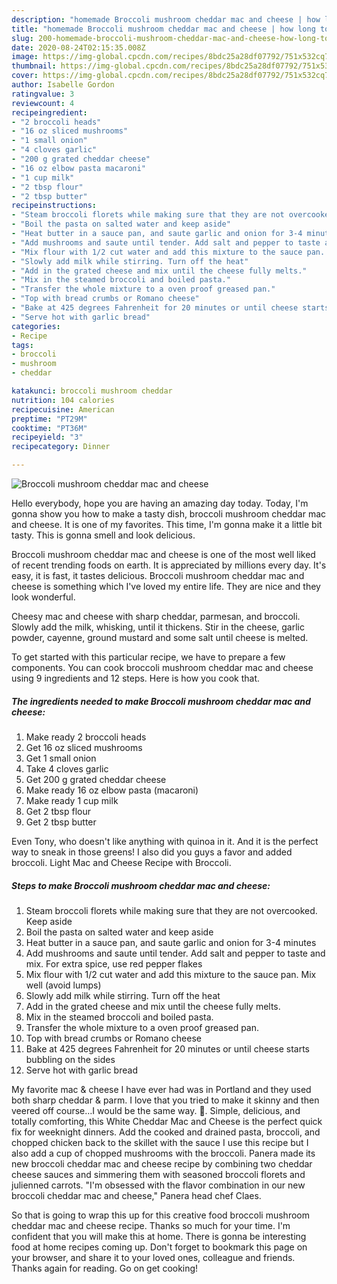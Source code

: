 ```yaml
---
description: "homemade Broccoli mushroom cheddar mac and cheese | how long to cook Broccoli mushroom cheddar mac and cheese"
title: "homemade Broccoli mushroom cheddar mac and cheese | how long to cook Broccoli mushroom cheddar mac and cheese"
slug: 200-homemade-broccoli-mushroom-cheddar-mac-and-cheese-how-long-to-cook-broccoli-mushroom-cheddar-mac-and-cheese
date: 2020-08-24T02:15:35.008Z
image: https://img-global.cpcdn.com/recipes/8bdc25a28df07792/751x532cq70/broccoli-mushroom-cheddar-mac-and-cheese-recipe-main-photo.jpg
thumbnail: https://img-global.cpcdn.com/recipes/8bdc25a28df07792/751x532cq70/broccoli-mushroom-cheddar-mac-and-cheese-recipe-main-photo.jpg
cover: https://img-global.cpcdn.com/recipes/8bdc25a28df07792/751x532cq70/broccoli-mushroom-cheddar-mac-and-cheese-recipe-main-photo.jpg
author: Isabelle Gordon
ratingvalue: 3
reviewcount: 4
recipeingredient:
- "2 broccoli heads"
- "16 oz sliced mushrooms"
- "1 small onion"
- "4 cloves garlic"
- "200 g grated cheddar cheese"
- "16 oz elbow pasta macaroni"
- "1 cup milk"
- "2 tbsp flour"
- "2 tbsp butter"
recipeinstructions:
- "Steam broccoli florets while making sure that they are not overcooked. Keep aside"
- "Boil the pasta on salted water and keep aside"
- "Heat butter in a sauce pan, and saute garlic and onion for 3-4 minutes"
- "Add mushrooms and saute until tender. Add salt and pepper to taste and mix. For extra spice, use red pepper flakes"
- "Mix flour with 1/2 cut water and add this mixture to the sauce pan. Mix well (avoid lumps)"
- "Slowly add milk while stirring. Turn off the heat"
- "Add in the grated cheese and mix until the cheese fully melts."
- "Mix in the steamed broccoli and boiled pasta."
- "Transfer the whole mixture to a oven proof greased pan."
- "Top with bread crumbs or Romano cheese"
- "Bake at 425 degrees Fahrenheit for 20 minutes or until cheese starts bubbling on the sides"
- "Serve hot with garlic bread"
categories:
- Recipe
tags:
- broccoli
- mushroom
- cheddar

katakunci: broccoli mushroom cheddar 
nutrition: 104 calories
recipecuisine: American
preptime: "PT29M"
cooktime: "PT36M"
recipeyield: "3"
recipecategory: Dinner

---
```



![Broccoli mushroom cheddar mac and cheese](https://img-global.cpcdn.com/recipes/8bdc25a28df07792/751x532cq70/broccoli-mushroom-cheddar-mac-and-cheese-recipe-main-photo.jpg)

Hello everybody, hope you are having an amazing day today. Today, I'm gonna show you how to make a tasty dish, broccoli mushroom cheddar mac and cheese. It is one of my favorites. This time, I'm gonna make it a little bit tasty. This is gonna smell and look delicious.

Broccoli mushroom cheddar mac and cheese is one of the most well liked of recent trending foods on earth. It is appreciated by millions every day. It's easy, it is fast, it tastes delicious. Broccoli mushroom cheddar mac and cheese is something which I've loved my entire life. They are nice and they look wonderful.

Cheesy mac and cheese with sharp cheddar, parmesan, and broccoli. Slowly add the milk, whisking, until it thickens. Stir in the cheese, garlic powder, cayenne, ground mustard and some salt until cheese is melted.


To get started with this particular recipe, we have to prepare a few components. You can cook broccoli mushroom cheddar mac and cheese using 9 ingredients and 12 steps. Here is how you cook that.

<!--inarticleads1-->

##### The ingredients needed to make Broccoli mushroom cheddar mac and cheese:

1. Make ready 2 broccoli heads
1. Get 16 oz sliced mushrooms
1. Get 1 small onion
1. Take 4 cloves garlic
1. Get 200 g grated cheddar cheese
1. Make ready 16 oz elbow pasta (macaroni)
1. Make ready 1 cup milk
1. Get 2 tbsp flour
1. Get 2 tbsp butter


Even Tony, who doesn&#39;t like anything with quinoa in it. And it is the perfect way to sneak in those greens! I also did you guys a favor and added broccoli. Light Mac and Cheese Recipe with Broccoli. 

<!--inarticleads2-->

##### Steps to make Broccoli mushroom cheddar mac and cheese:

1. Steam broccoli florets while making sure that they are not overcooked. Keep aside
1. Boil the pasta on salted water and keep aside
1. Heat butter in a sauce pan, and saute garlic and onion for 3-4 minutes
1. Add mushrooms and saute until tender. Add salt and pepper to taste and mix. For extra spice, use red pepper flakes
1. Mix flour with 1/2 cut water and add this mixture to the sauce pan. Mix well (avoid lumps)
1. Slowly add milk while stirring. Turn off the heat
1. Add in the grated cheese and mix until the cheese fully melts.
1. Mix in the steamed broccoli and boiled pasta.
1. Transfer the whole mixture to a oven proof greased pan.
1. Top with bread crumbs or Romano cheese
1. Bake at 425 degrees Fahrenheit for 20 minutes or until cheese starts bubbling on the sides
1. Serve hot with garlic bread


My favorite mac &amp; cheese I have ever had was in Portland and they used both sharp cheddar &amp; parm. I love that you tried to make it skinny and then veered off course…I would be the same way. 🙂. Simple, delicious, and totally comforting, this White Cheddar Mac and Cheese is the perfect quick fix for weeknight dinners. Add the cooked and drained pasta, broccoli, and chopped chicken back to the skillet with the sauce I use this recipe but I also add a cup of chopped mushrooms with the broccoli. Panera made its new broccoli cheddar mac and cheese recipe by combining two cheddar cheese sauces and simmering them with seasoned broccoli florets and julienned carrots. &#34;I&#39;m obsessed with the flavor combination in our new broccoli cheddar mac and cheese,&#34; Panera head chef Claes. 

So that is going to wrap this up for this creative food broccoli mushroom cheddar mac and cheese recipe. Thanks so much for your time. I'm confident that you will make this at home. There is gonna be interesting food at home recipes coming up. Don't forget to bookmark this page on your browser, and share it to your loved ones, colleague and friends. Thanks again for reading. Go on get cooking!
